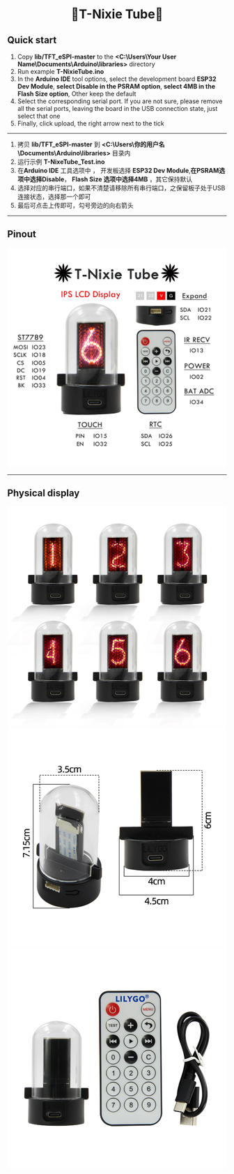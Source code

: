 <h1 align = "center">🌟T-Nixie Tube🌟</h1>
  
## Quick start
1. Copy  **lib/TFT_eSPI-master**  to the  **<C:\Users\Your User Name\Documents\Arduino\libraries>**  directory
2. Run example **T-NixieTube.ino** 
3. In the **Arduino IDE** tool options, select the development board  **ESP32 Dev Module**, **select Disable in the PSRAM option**, **select 4MB in the Flash Size option**, Other keep the default
4. Select the corresponding serial port. If you are not sure, please remove all the serial ports, leaving the board in the USB connection state, just select that one
5. Finally, click upload, the right arrow next to the tick

-------------------------

1. 拷贝  **lib/TFT_eSPI-master**  到  **<C:\Users\你的用户名\Documents\Arduino\libraries>**  目录内
2. 运行示例  **T-NixeTube_Test.ino** 
3. 在**Arduino IDE** 工具选项中 ， 开发板选择 **ESP32 Dev Module**,**在PSRAM选项中选择Disable**， **Flash Size 选项中选择4MB** ，其它保持默认 
4. 选择对应的串行端口，如果不清楚请移除所有串行端口，之保留板子处于USB连接状态，选择那一个即可
5. 最后可点击上传即可，勾号旁边的向右箭头

-------------------------  
## Pinout
![](Image/T-NixieTube_IO.jpg)

-------------------------  
## Physical display
![](Image/T-NixieTubeA.jpg)
![](Image/T-NixieTubeB.jpg)
![](Image/T-NixieTubeC.jpg)
